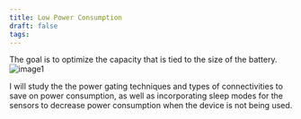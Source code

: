 ```yaml
---
title: Low Power Consumption
draft: false
tags:
---
```

 The goal is to optimize the capacity that is tied to the size of the battery.
![image1](Wearable%20Sensor/referencedImages/image1.png)
  

I will study the the power gating techniques and types of connectivities to save on power consumption, as well as incorporating sleep modes for the sensors to decrease power consumption when the device is not being used.
